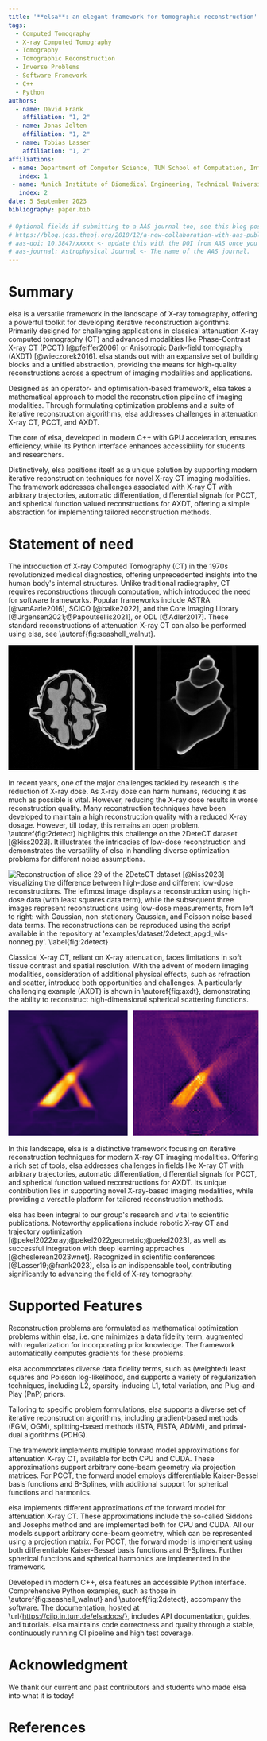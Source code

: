 ```yaml
---
title: '**elsa**: an elegant framework for tomographic reconstruction'
tags:
  - Computed Tomography
  - X-ray Computed Tomography
  - Tomography
  - Tomographic Reconstruction
  - Inverse Problems
  - Software Framework
  - C++
  - Python
authors:
  - name: David Frank
    affiliation: "1, 2"
  - name: Jonas Jelten
    affiliation: "1, 2"
  - name: Tobias Lasser
    affiliation: "1, 2"
affiliations:
 - name: Department of Computer Science, TUM School of Computation, Information and Technology, Technical University of Munich, Munich, Germany
   index: 1
 - name: Munich Institute of Biomedical Engineering, Technical University of Munich, Munich, Germany
   index: 2
date: 5 September 2023
bibliography: paper.bib

# Optional fields if submitting to a AAS journal too, see this blog post:
# https://blog.joss.theoj.org/2018/12/a-new-collaboration-with-aas-publishing
# aas-doi: 10.3847/xxxxx <- update this with the DOI from AAS once you know it.
# aas-journal: Astrophysical Journal <- The name of the AAS journal.
---
```


# Summary

elsa is a versatile framework in the landscape of X-ray tomography, offering a powerful toolkit for developing iterative reconstruction algorithms. Primarily designed for challenging applications in classical attenuation X-ray computed tomography (CT) and advanced modalities like Phase-Contrast X-ray CT (PCCT) [@pfeiffer2006] or Anisotropic Dark-field tomography (AXDT) [@wieczorek2016]. elsa stands out with an expansive set of building blocks and a unified abstraction, providing the means for high-quality reconstructions across a spectrum of imaging modalities and applications.

Designed as an operator- and optimisation-based framework, elsa takes a mathematical approach to model the reconstruction pipeline of imaging modalities. Through formulating optimization problems and a suite of iterative reconstruction algorithms, elsa addresses challenges in attenuation X-ray CT, PCCT, and AXDT.

The core of elsa, developed in modern C++ with GPU acceleration, ensures efficiency, while its Python interface enhances accessibility for students and researchers.

Distinctively, elsa positions itself as a unique solution by supporting modern iterative reconstruction techniques for novel X-ray CT imaging modalities. The framework addresses challenges associated with X-ray CT with arbitrary trajectories, automatic differentiation, differential signals for PCCT, and spherical function valued reconstructions for AXDT, offering a simple abstraction for implementing tailored reconstruction methods.

# Statement of need

The introduction of X-ray Computed Tomography (CT) in the 1970s revolutionized medical diagnostics, offering unprecedented insights into the human body's internal structures. Unlike traditional radiography, CT requires reconstructions through computation, which introduced the need for software frameworks. Popular frameworks include ASTRA [@vanAarle2016], SCICO [@balke2022], and the Core Imaging Library [@Jrgensen2021;@Papoutsellis2021], or ODL [@Adler2017]. These standard reconstructions of attenuation X-ray CT can also be performed using elsa, see \autoref{fig:seashell_walnut}.

![Example reconstructions of two different attenuation X-ray CT datasets. Left: Axial center slice of the walnut dataset from @meaney2022. Right: Lateral center slice of the seashell dataset from @kamutta2022. The reconstructions can be reproduced using the script available in the repository at 'examples/dataset/fips_apgd_nonneg.py'. \label{fig:seashell_walnut}](imgs/seashell_walnut.png)

In recent years, one of the major challenges tackled by research is the reduction of X-ray dose. As X-ray dose can harm humans, reducing it as much as possible is vital. However, reducing the X-ray dose results in worse reconstruction quality. Many reconstruction techniques have been developed to maintain a high reconstruction quality with a reduced X-ray dosage. However, till today, this remains an open problem. \autoref{fig:2detect} highlights this challenge on the 2DeteCT dataset [@kiss2023]. It illustrates the intricacies of low-dose reconstruction and demonstrates the versatility of elsa in handling diverse optimization problems for different noise assumptions.

![Reconstruction of slice 29 of the 2DeteCT dataset [@kiss2023] visualizing the difference between high-dose and different low-dose reconstructions. The leftmost image displays a reconstruction using high-dose data (with least squares data term), while the subsequent three images represent reconstructions using low-dose measurements, from left to right: with Gaussian, non-stationary Gaussian, and Poisson noise based data terms. The reconstructions can be reproduced using the script available in the repository at 'examples/dataset/2detect_apgd_wls-nonneg.py'. \label{fig:2detect}](imgs/2detect.png)

Classical X-ray CT, reliant on X-ray attenuation, faces limitations in soft tissue contrast and spatial resolution. With the advent of modern imaging modalities, consideration of additional physical effects, such as refraction and scatter, introduce both opportunities and challenges. A particularly challenging example (AXDT) is shown in \autoref{fig:axdt}, demonstrating the ability to reconstruct high-dimensional spherical scattering functions.

![Slices of two AXDT reconstruction depicting two crossed wooden sticks. The reconstruction illustrates the spherical harmonics of degree 0, order 0 using different noise assumptions. On the left, the reconstruction assumes a Rician distribution of the mean intensity value. On the right, the reconstruction employs the assumption of a Gaussian dark-field signal. The reconstructions can be reproduced using the script available in the repository at 'examples/axdt/crossed_sticks2_dataset/main.py'.\label{fig:axdt}](imgs/axdt.png)

In this landscape, elsa is a distinctive framework focusing on iterative reconstruction techniques for modern X-ray CT imaging modalities. Offering a rich set of tools, elsa addresses challenges in fields like X-ray CT with arbitrary trajectories, automatic differentiation, differential signals for PCCT, and spherical function valued reconstructions for AXDT. Its unique contribution lies in supporting novel X-ray-based imaging modalities, while providing a versatile platform for tailored reconstruction methods.

elsa has been integral to our group's research and vital to scientific publications. Noteworthy applications include robotic X-ray CT and trajectory optimization [@pekel2022xray;@pekel2022geometric;@pekel2023], as well as successful integration with deep learning approaches [@cheslerean2023wnet]. Recognized in scientific conferences [@Lasser19;@frank2023], elsa is an indispensable tool, contributing significantly to advancing the field of X-ray tomography.

# Supported Features

Reconstruction problems are formulated as mathematical optimization problems within elsa, i.e. one minimizes a data fidelity term, augmented with regularization for incorporating prior knowledge. The framework automatically computes gradients for these problems.

elsa accommodates diverse data fidelity terms, such as (weighted) least squares and Poisson log-likelihood, and supports a variety of regularization techniques, including L2, sparsity-inducing L1, total variation, and Plug-and-Play (PnP) priors.

Tailoring to specific problem formulations, elsa supports a diverse set of iterative reconstruction algorithms, including gradient-based methods (FGM, OGM), splitting-based methods (ISTA, FISTA, ADMM), and primal-dual algorithms (PDHG).

The framework implements multiple forward model approximations for attenuation X-ray CT, available for both CPU and CUDA. These approximations support arbitrary cone-beam geometry via projection matrices. For PCCT, the forward model employs differentiable Kaiser-Bessel basis functions and B-Splines, with additional support for spherical functions and harmonics.

elsa implements different approximations of the forward model for attenuation X-ray CT. These approximations include the so-called Siddons and Josephs method and are implemented both for CPU and CUDA. All our models support arbitrary cone-beam geometry, which can be represented using a projection matrix. For PCCT, the forward model is implement using both differentiable Kaiser-Bessel basis functions and B-Splines. Further spherical functions and spherical harmonics are implemented in the framework.

Developed in modern C++, elsa features an accessible Python interface. Comprehensive Python examples, such as those in \autoref{fig:seashell_walnut} and \autoref{fig:2detect}, accompany the software. The documentation, hosted at \url{https://ciip.in.tum.de/elsadocs/}, includes API documentation, guides, and tutorials. elsa maintains code correctness and quality through a stable, continuously running CI pipeline and high test coverage.

# Acknowledgment

We thank our current and past contributors and students who made elsa into what it is today!

# References
